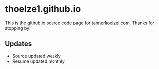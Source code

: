 # thoelze1.github.io

This is the github.io source code page for [tannerhoelzel.com](www.tannerhoelzel.com). Thanks for stopping by!

## Updates

- Source updated weekly
- Resume updated monthly
